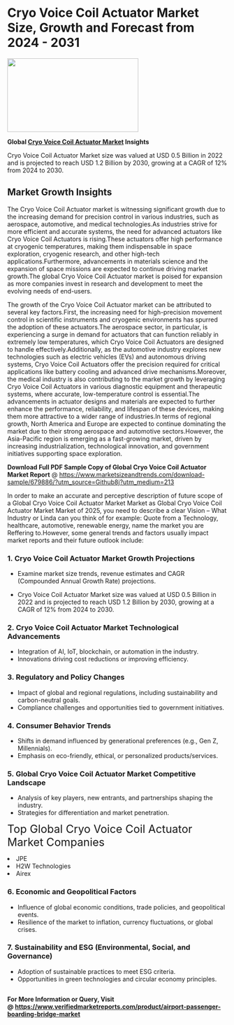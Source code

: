 <H1>Cryo Voice Coil Actuator Market Size, Growth and Forecast from 2024 - 2031</H1><img class="aligncenter size-medium wp-image-584254" src="https://thirdeyenews.in/wp-content/uploads/2024/09/Global-Market-Research-300x168.jpeg" alt="" width="300" height="168" /><p><strong>Global&nbsp;<a href="https://www.marketsizeandtrends.com/download-sample/679886/?utm_source=Github8j?utm_medium=213">Cryo Voice Coil Actuator Market</a> Insights</strong></p><p>Cryo Voice Coil Actuator Market size was valued at USD 0.5 Billion in 2022 and is projected to reach USD 1.2 Billion by 2030, growing at a CAGR of 12% from 2024 to 2030.</p><p><h2>Market Growth Insights</h2> <p>The Cryo Voice Coil Actuator market is witnessing significant growth due to the increasing demand for precision control in various industries, such as aerospace, automotive, and medical technologies.As industries strive for more efficient and accurate systems, the need for advanced actuators like Cryo Voice Coil Actuators is rising.These actuators offer high performance at cryogenic temperatures, making them indispensable in space exploration, cryogenic research, and other high-tech applications.Furthermore, advancements in materials science and the expansion of space missions are expected to continue driving market growth.The global Cryo Voice Coil Actuator market is poised for expansion as more companies invest in research and development to meet the evolving needs of end-users.</p> <p>The growth of the Cryo Voice Coil Actuator market can be attributed to several key factors.First, the increasing need for high-precision movement control in scientific instruments and cryogenic environments has spurred the adoption of these actuators.The aerospace sector, in particular, is experiencing a surge in demand for actuators that can function reliably in extremely low temperatures, which Cryo Voice Coil Actuators are designed to handle effectively.Additionally, as the automotive industry explores new technologies such as electric vehicles (EVs) and autonomous driving systems, Cryo Voice Coil Actuators offer the precision required for critical applications like battery cooling and advanced drive mechanisms.Moreover, the medical industry is also contributing to the market growth by leveraging Cryo Voice Coil Actuators in various diagnostic equipment and therapeutic systems, where accurate, low-temperature control is essential.The advancements in actuator designs and materials are expected to further enhance the performance, reliability, and lifespan of these devices, making them more attractive to a wider range of industries.In terms of regional growth, North America and Europe are expected to continue dominating the market due to their strong aerospace and automotive sectors.However, the Asia-Pacific region is emerging as a fast-growing market, driven by increasing industrialization, technological innovation, and government initiatives supporting space exploration.<p><span class=""><strong>Download Full PDF Sample Copy of Global Cryo Voice Coil Actuator Market Report</strong> @ <a href="https://www.marketsizeandtrends.com/download-sample/679886/?utm_source=Github8j?utm_medium=213" target="_blank">https://www.marketsizeandtrends.com/download-sample/679886/?utm_source=Github8j?utm_medium=213</a></span></p><p>In order to make an accurate and perceptive description of future scope of a Global&nbsp;Cryo Voice Coil Actuator Market Market as Global&nbsp;Cryo Voice Coil Actuator Market Market of 2025, you need to describe a clear Vision &ndash; What Industry or Linda can you think of for example: Quote from a Technology, healthcare, automotive, renewable energy, name the market you are Reffering to.However, some general trends and factors usually impact market reports and their future outlook include:</p><h3>1.&nbsp;<strong>Cryo Voice Coil Actuator Market Growth Projections</strong></h3><ul><li>Examine market size trends, revenue estimates and CAGR (Compounded Annual Growth Rate) projections.</li><li><p>Cryo Voice Coil Actuator Market size was valued at USD 0.5 Billion in 2022 and is projected to reach USD 1.2 Billion by 2030, growing at a CAGR of 12% from 2024 to 2030.</p></li></ul><h3>2.&nbsp;<strong>Cryo Voice Coil Actuator Market Technological Advancements</strong></h3><ul><li>Integration of AI, IoT, blockchain, or automation in the industry.</li><li>Innovations driving cost reductions or improving efficiency.</li></ul><h3>3.&nbsp;<strong>Regulatory and Policy Changes</strong></h3><ul><li>Impact of global and regional regulations, including sustainability and carbon-neutral goals.</li><li>Compliance challenges and opportunities tied to government initiatives.</li></ul><h3>4.&nbsp;<strong>Consumer Behavior Trends</strong></h3><ul><li>Shifts in demand influenced by generational preferences (e.g., Gen Z, Millennials).</li><li>Emphasis on eco-friendly, ethical, or personalized products/services.</li></ul><h3>5.&nbsp;<strong>Global Cryo Voice Coil Actuator Market Competitive Landscape</strong></h3><ul><li>Analysis of key players, new entrants, and partnerships shaping the industry.</li><li>Strategies for differentiation and market penetration.</li></ul><p data-pm-slice="1 1 []"><span style="color: inherit; font-family: inherit; font-size: 25px;">Top Global Cryo Voice Coil Actuator Market Companies</span></p><div class="" data-test-id=""><p><li>JPE</li><li> H2W Technologies</li><li> Airex</li></p></div><h3>6.&nbsp;<strong>Economic and Geopolitical Factors</strong></h3><ul><li>Influence of global economic conditions, trade policies, and geopolitical events.</li><li>Resilience of the market to inflation, currency fluctuations, or global crises.</li></ul><h3>7.&nbsp;<strong>Sustainability and ESG (Environmental, Social, and Governance)</strong></h3><ul><li>Adoption of sustainable practices to meet ESG criteria.</li><li>Opportunities in green technologies and circular economy principles.</li></ul><h2><strong style="font-size: 14px;">For More Information or Query, Visit @&nbsp;</strong><a style="background-color: #ffffff; font-size: 14px;" href="https://www.marketsizeandtrends.com/report/cryo-voice-coil-actuator-market/" target="_blank">https://www.verifiedmarketreports.com/product/airport-passenger-boarding-bridge-market</a></h2>